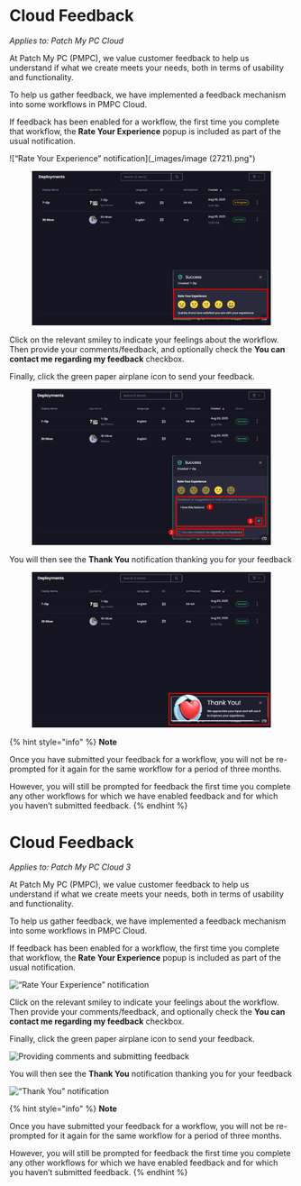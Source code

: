# Cloud Feedback

_Applies to: Patch My PC Cloud_

At Patch My PC (PMPC), we value customer feedback to help us understand if what we create meets your needs, both in terms of usability and functionality.

To help us gather feedback, we have implemented a feedback mechanism into some workflows in PMPC Cloud.

If feedback has been enabled for a workflow, the first time you complete that workflow, the **Rate Your Experience** popup is included as part of the usual notification.

![“Rate Your Experience” notification](_images/image (2721).png")

<figure><img src="../.gitbook/assets/image (2721).png" alt="“Rate Your Experience” notification" width="563"><figcaption></figcaption></figure>

Click on the relevant smiley to indicate your feelings about the workflow. Then provide your comments/feedback, and optionally check the **You can contact me regarding my feedback** checkbox.

Finally, click the green paper airplane icon to send your feedback.

<figure><img src="../.gitbook/assets/image (2722).png" alt="Providing comments and submitting feedback" width="563"><figcaption></figcaption></figure>

You will then see the **Thank You** notification thanking you for your feedback

<figure><img src="../.gitbook/assets/image (2723).png" alt="“Thank You” notification" width="563"><figcaption></figcaption></figure>

{% hint style="info" %}
**Note**

Once you have submitted your feedback for a workflow, you will not be re-prompted for it again for the same workflow for a period of three months.

However, you will still be prompted for feedback the first time you complete any other workflows for which we have enabled feedback and for which you haven’t submitted feedback.
{% endhint %}

# Cloud Feedback

_Applies to: Patch My PC Cloud 3_

At Patch My PC (PMPC), we value customer feedback to help us understand if what we create meets your needs, both in terms of usability and functionality.

To help us gather feedback, we have implemented a feedback mechanism into some workflows in PMPC Cloud.

If feedback has been enabled for a workflow, the first time you complete that workflow, the **Rate Your Experience** popup is included as part of the usual notification.

![“Rate Your Experience” notification](../_images/image%20%282721%29.png%20"\"Rate%20Your%20Experience\"%20notification")

Click on the relevant smiley to indicate your feelings about the workflow. Then provide your comments/feedback, and optionally check the **You can contact me regarding my feedback** checkbox.

Finally, click the green paper airplane icon to send your feedback.

![Providing comments and submitting feedback](../_images/image%20%282722%29.png%20"Providing%20comments%20and%20submitting%20feedback")

You will then see the **Thank You** notification thanking you for your feedback

![“Thank You” notification](../_images/image%20%282723%29.png%20"\"Thank%20You\"%20notification")

{% hint style="info" %}
**Note**

Once you have submitted your feedback for a workflow, you will not be re-prompted for it again for the same workflow for a period of three months.

However, you will still be prompted for feedback the first time you complete any other workflows for which we have enabled feedback and for which you haven’t submitted feedback.
{% endhint %}
